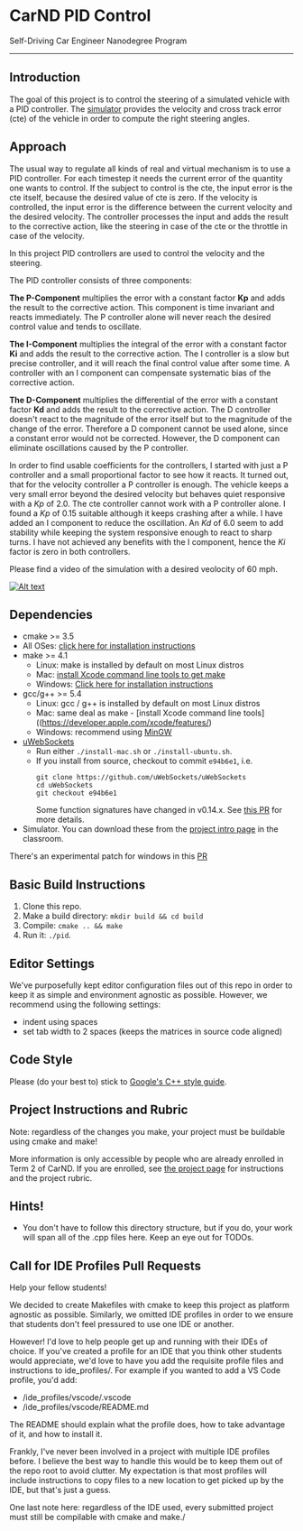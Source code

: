 # CarND PID Control
Self-Driving Car Engineer Nanodegree Program

---

## Introduction

The goal of this project is to control the steering of a simulated vehicle with a PID controller. The [simulator](https://github.com/udacity/self-driving-car-sim/releases) provides the velocity and cross track error (cte) of the vehicle in order to compute the right steering angles.

## Approach

The usual way to regulate all kinds of real and virtual mechanism is to use a PID controller. For each timestep it needs the current error of the quantity one wants to control. If the subject to control is the cte, the input error is the cte itself, because the desired value of cte is zero. If the velocity is controlled, the input error is the difference between the current velocity and the desired velocity. The controller processes the input and adds the result to the corrective action, like the steering in case of the cte or the throttle in case of the velocity.

In this project PID controllers are used to control the velocity and the steering.

The PID controller consists of three components:

__The P-Component__ multiplies the error with a constant factor __Kp__ and adds the result to the corrective action. This component is time invariant and reacts immediately. The P controller alone will never reach the desired control value and tends to oscillate.

__The I-Component__ multiplies the integral of the error with a constant factor __Ki__ and adds the result to the corrective action. The I controller is a slow but precise controller, and it will reach the final control value after some time. A controller with an I component can compensate systematic bias of the corrective action.

__The D-Component__ multiplies the differential of the error with a constant factor __Kd__ and adds the result to the corrective action. The D controller doesn't react to the magnitude of the error itself but to the magnitude of the change of the error. Therefore a D component cannot be used alone, since a constant error would not be corrected. However, the D component can eliminate oscillations caused by the P controller.

In order to find usable coefficients for the controllers, I started with just a P controller and a small proportional factor to see how it reacts. It turned out, that for the velocity controller a P controller is enough. The vehicle keeps a very small error beyond the desired velocity but behaves quiet responsive with a _Kp_ of 2.0. The cte controller cannot work with a P controller alone. I found a _Kp_ of 0.15 suitable although it keeps crashing after a while. I have added an I component to reduce the oscillation. An _Kd_ of 6.0 seem to add stability while keeping the system responsive enough to react to sharp turns. I have not achieved any benefits with the I component, hence the _Ki_ factor is zero in both controllers.

Please find a video of the simulation with a desired veolocity of 60 mph.

[![Alt text](https://img.youtube.com/vi/BRMzkA-LSgw/0.jpg)](https://www.youtube.com/watch?v=BRMzkA-LSgw)

## Dependencies

* cmake >= 3.5
 * All OSes: [click here for installation instructions](https://cmake.org/install/)
* make >= 4.1
  * Linux: make is installed by default on most Linux distros
  * Mac: [install Xcode command line tools to get make](https://developer.apple.com/xcode/features/)
  * Windows: [Click here for installation instructions](http://gnuwin32.sourceforge.net/packages/make.htm)
* gcc/g++ >= 5.4
  * Linux: gcc / g++ is installed by default on most Linux distros
  * Mac: same deal as make - [install Xcode command line tools]((https://developer.apple.com/xcode/features/)
  * Windows: recommend using [MinGW](http://www.mingw.org/)
* [uWebSockets](https://github.com/uWebSockets/uWebSockets)
  * Run either `./install-mac.sh` or `./install-ubuntu.sh`.
  * If you install from source, checkout to commit `e94b6e1`, i.e.
    ```
    git clone https://github.com/uWebSockets/uWebSockets 
    cd uWebSockets
    git checkout e94b6e1
    ```
    Some function signatures have changed in v0.14.x. See [this PR](https://github.com/udacity/CarND-MPC-Project/pull/3) for more details.
* Simulator. You can download these from the [project intro page](https://github.com/udacity/self-driving-car-sim/releases) in the classroom.

There's an experimental patch for windows in this [PR](https://github.com/udacity/CarND-PID-Control-Project/pull/3)

## Basic Build Instructions

1. Clone this repo.
2. Make a build directory: `mkdir build && cd build`
3. Compile: `cmake .. && make`
4. Run it: `./pid`. 

## Editor Settings

We've purposefully kept editor configuration files out of this repo in order to
keep it as simple and environment agnostic as possible. However, we recommend
using the following settings:

* indent using spaces
* set tab width to 2 spaces (keeps the matrices in source code aligned)

## Code Style

Please (do your best to) stick to [Google's C++ style guide](https://google.github.io/styleguide/cppguide.html).

## Project Instructions and Rubric

Note: regardless of the changes you make, your project must be buildable using
cmake and make!

More information is only accessible by people who are already enrolled in Term 2
of CarND. If you are enrolled, see [the project page](https://classroom.udacity.com/nanodegrees/nd013/parts/40f38239-66b6-46ec-ae68-03afd8a601c8/modules/f1820894-8322-4bb3-81aa-b26b3c6dcbaf/lessons/e8235395-22dd-4b87-88e0-d108c5e5bbf4/concepts/6a4d8d42-6a04-4aa6-b284-1697c0fd6562)
for instructions and the project rubric.

## Hints!

* You don't have to follow this directory structure, but if you do, your work
  will span all of the .cpp files here. Keep an eye out for TODOs.

## Call for IDE Profiles Pull Requests

Help your fellow students!

We decided to create Makefiles with cmake to keep this project as platform
agnostic as possible. Similarly, we omitted IDE profiles in order to we ensure
that students don't feel pressured to use one IDE or another.

However! I'd love to help people get up and running with their IDEs of choice.
If you've created a profile for an IDE that you think other students would
appreciate, we'd love to have you add the requisite profile files and
instructions to ide_profiles/. For example if you wanted to add a VS Code
profile, you'd add:

* /ide_profiles/vscode/.vscode
* /ide_profiles/vscode/README.md

The README should explain what the profile does, how to take advantage of it,
and how to install it.

Frankly, I've never been involved in a project with multiple IDE profiles
before. I believe the best way to handle this would be to keep them out of the
repo root to avoid clutter. My expectation is that most profiles will include
instructions to copy files to a new location to get picked up by the IDE, but
that's just a guess.

One last note here: regardless of the IDE used, every submitted project must
still be compilable with cmake and make./

